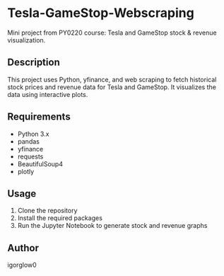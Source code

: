 # Tesla-GameStop-Webscraping
Mini project from PY0220 course: Tesla and GameStop stock &amp; revenue visualization.
## Description
This project uses Python, yfinance, and web scraping to fetch historical stock prices and revenue data for Tesla and GameStop. It visualizes the data using interactive plots.
## Requirements
- Python 3.x
- pandas
- yfinance
- requests
- BeautifulSoup4
- plotly
## Usage
1. Clone the repository
2. Install the required packages
3. Run the Jupyter Notebook to generate stock and revenue graphs
## Author
igorglow0
